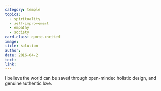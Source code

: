 ```yaml
---
category: temple
topics:
  - spirituality
  - self-improvement
  - empathy
  - society
card-class: quote-uncited
image:
title: Solution
author:
date: 2016-04-2
text:  
link:
---
```

I believe the world can be saved through open-minded holistic design, and genuine authentic love.
